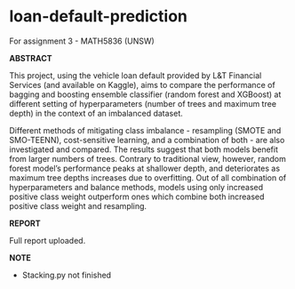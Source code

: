 # loan-default-prediction
For assignment 3 - MATH5836 (UNSW)

**ABSTRACT**

This project, using the vehicle loan default provided by L&T Financial Services (and available on Kaggle), aims to compare the performance of bagging and boosting ensemble classifier (random forest and XGBoost) at different setting of hyperparameters (number of trees and maximum tree depth) in the context of an imbalanced dataset. 

Different methods of mitigating class imbalance - resampling (SMOTE and SMO-TEENN), cost-sensitive learning, and a combination of both - are also investigated and compared. The results suggest that both models benefit from larger numbers of trees. Contrary to traditional view, however, random forest model’s performance peaks at shallower depth, and deteriorates as maximum tree depths increases due to overfitting. Out of all combination of hyperparameters and balance methods, models using only increased positive class weight outperform ones which combine both increased positive class weight and resampling.

**REPORT**

Full report uploaded.

**NOTE**
- Stacking.py not finished
